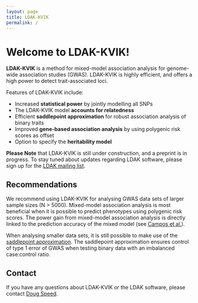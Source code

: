 ```yaml
---
layout: page
title: LDAK-KVIK
permalink: /
---
```


# Welcome to LDAK-KVIK!

**LDAK-KVIK** is a method for mixed-model association analysis for genome-wide association studies (GWAS). LDAK-KVIK is highly efficient, and offers a high power to detect trait-associated loci.

Features of LDAK-KVIK include:

 - Increased **statistical power** by jointly modelling all SNPs
 - The LDAK-KVIK model **accounts for relatedness** 
 - Efficient **saddlepoint approximation** for robust association analysis of binary traits
 - Improved **gene-based association analysis** by using polygenic risk scores as offset
 - Option to specify the **heritability model**

 **Please Note** that LDAK-KVIK is still under construction, and a preprint is in progress. To stay tuned about updates regarding LDAK software, please sign up for the [LDAK mailing list](https://dougspeed.com/downloads/).

## Recommendations

We recommend using LDAK-KVIK for analysing GWAS data sets of larger sample sizes (N > 5000). Mixed-model association analysis is most beneficial when it is possible to predict phenotypes using polygenic risk scores. The power gain from mixed-model association analysis is directly linked to the prediction accuracy of the mixed model (see [Campos et al.](https://www.nature.com/articles/s41588-023-01500-0)). 

When analysing smaller data sets, it is still possible to make use of the [saddlepoint approximation](docs/assoc/spa). The saddlepoint approximation ensures control of type 1 error of GWAS when testing binary data with an imbalanced case:control ratio.

## Contact

If you have any questions about LDAK-KVIK or the LDAK software, please contact [Doug Speed](mailto:doug@qgg.au.dk).
